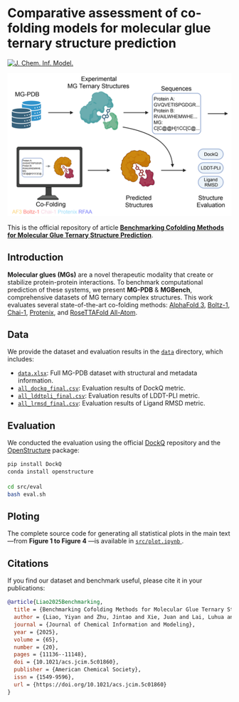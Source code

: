 # Comparative assessment of co-folding models for molecular glue ternary structure prediction

[![J. Chem. Inf. Model.](https://img.shields.io/badge/paper-J.%20Chem.%20Inf.%20Model.-B31B1B.svg)](https://doi.org/10.1021/acs.jcim.5c01860)

![TOC](https://github.com/yiyanliao/MGBench/blob/main/img/TOC.jpg)

This is the official repository of article [**Benchmarking Cofolding Methods for Molecular Glue Ternary Structure Prediction**](https://doi.org/10.1021/acs.jcim.5c01860).

## Introduction

**Molecular glues (MGs)** are a novel therapeutic modality that create or stabilize protein-protein interactions. To benchmark computational prediction of these systems, we present **MG-PDB** & **MGBench**, comprehensive datasets of MG ternary complex structures. This work evaluates several state-of-the-art co-folding methods: [AlphaFold 3](https://github.com/google-deepmind/alphafold3), [Boltz-1](https://github.com/jwohlwend/boltz), [Chai-1](https://github.com/chaidiscovery/chai-lab), [Protenix](https://github.com/bytedance/Protenix), and [RoseTTAFold All-Atom](https://github.com/baker-laboratory/RoseTTAFold-All-Atom).

## Data

We provide the dataset and evaluation results in the [`data`](https://github.com/yiyanliao/MGBench/tree/main/data) directory, which includes:

- [`data.xlsx`](https://github.com/yiyanliao/MGBench/blob/main/data/data.xlsx): Full MG-PDB dataset with structural and metadata information.  
- [`all_dockq_final.csv`](https://github.com/yiyanliao/MGBench/blob/main/data/all_dockq_final.csv): Evaluation results of DockQ metric.  
- [`all_lddtpli_final.csv`](https://github.com/yiyanliao/MGBench/blob/main/data/all_lddtpli_final.csv): Evaluation results of LDDT-PLI metric.  
- [`all_lrmsd_final.csv`](https://github.com/yiyanliao/MGBench/blob/main/data/all_lrmsd_final.csv): Evaluation results of Ligand RMSD metric.

## Evaluation

We conducted the evaluation using the official [DockQ](https://github.com/bjornwallner/DockQ) repository and the [OpenStructure](https://openstructure.org/) package:

```bash
pip install DockQ
conda install openstructure

cd src/eval
bash eval.sh
```

## Ploting

The complete source code for generating all statistical plots in the main text—from **Figure 1 to Figure 4** —is available in [`src/plot.ipynb` ](https://github.com/yiyanliao/MGBench/blob/main/src/plot.ipynb).

## Citations

If you find our dataset and benchmark useful, please cite it in your publications:

```bib
@article{Liao2025Benchmarking,
  title = {Benchmarking Cofolding Methods for Molecular Glue Ternary Structure Prediction},
  author = {Liao, Yiyan and Zhu, Jintao and Xie, Juan and Lai, Luhua and Pei, Jianfeng},
  journal = {Journal of Chemical Information and Modeling},
  year = {2025},
  volume = {65},
  number = {20},
  pages = {11136--11148},
  doi = {10.1021/acs.jcim.5c01860},
  publisher = {American Chemical Society},
  issn = {1549-9596},
  url = {https://doi.org/10.1021/acs.jcim.5c01860}
}
```

